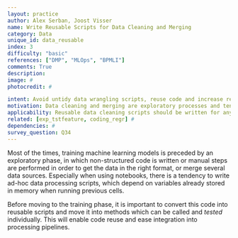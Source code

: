 ```yaml
---
layout: practice
author: Alex Serban, Joost Visser
name: Write Reusable Scripts for Data Cleaning and Merging
category: Data
unique_id: data_reusable
index: 3
difficulty: "basic"
references: ["DMP", "MLOps", "BPMLI"]
comments: True
description:
image: #
photocredit: #

intent: Avoid untidy data wrangling scripts, reuse code and increase reproducibility. #
motivation: Data cleaning and merging are exploratory processes and tend to be less structured. Many times these processes involve manual steps or poorly structured code which can not be later reused or integrated in a pipeline.  #
applicability: Reusable data cleaning scripts should be written for any ML application that does not use raw or standard data sets.
related: [exp_tstfeature, coding_regr] #
dependencies: #
survey_question: Q34
---
```


Most of the times, training machine learning models is preceded by an exploratory phase, in which non-structured code is written or manual steps are performed in order to get the data in the right format, or merge several data sources.
Especially when using notebooks, there is a tendency to write ad-hoc data processing scripts, which depend on variables already stored in memory when running previous cells.

Before moving to the training phase, it is important to convert this code into reusable scripts and move it into methods which can be called and *tested* individually.
This will enable code reuse and ease integration into processing pipelines.